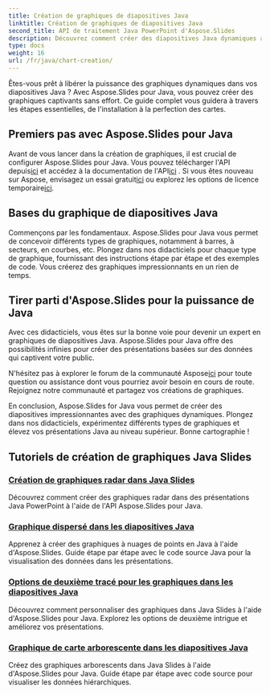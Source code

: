 ```yaml
---
title: Création de graphiques de diapositives Java
linktitle: Création de graphiques de diapositives Java
second_title: API de traitement Java PowerPoint d'Aspose.Slides
description: Découvrez comment créer des diapositives Java dynamiques avec des graphiques à l'aide d'Aspose.Slides for Java. Nos tutoriels complets vous guident étape par étape tout au long du processus.
type: docs
weight: 16
url: /fr/java/chart-creation/
---
```


Êtes-vous prêt à libérer la puissance des graphiques dynamiques dans vos diapositives Java ? Avec Aspose.Slides pour Java, vous pouvez créer des graphiques captivants sans effort. Ce guide complet vous guidera à travers les étapes essentielles, de l'installation à la perfection des cartes.

## Premiers pas avec Aspose.Slides pour Java

 Avant de vous lancer dans la création de graphiques, il est crucial de configurer Aspose.Slides pour Java. Vous pouvez télécharger l'API depuis[ici](https://releases.aspose.com/slides/java/) et accédez à la documentation de l'API[ici](https://reference.aspose.com/slides/java/) . Si vous êtes nouveau sur Aspose, envisagez un essai gratuit[ici](https://releases.aspose.com/) ou explorez les options de licence temporaire[ici](https://purchase.aspose.com/temporary-license/).

## Bases du graphique de diapositives Java

Commençons par les fondamentaux. Aspose.Slides pour Java vous permet de concevoir différents types de graphiques, notamment à barres, à secteurs, en courbes, etc. Plongez dans nos didacticiels pour chaque type de graphique, fournissant des instructions étape par étape et des exemples de code. Vous créerez des graphiques impressionnants en un rien de temps.

## Tirer parti d'Aspose.Slides pour la puissance de Java

Avec ces didacticiels, vous êtes sur la bonne voie pour devenir un expert en graphiques de diapositives Java. Aspose.Slides pour Java offre des possibilités infinies pour créer des présentations basées sur des données qui captivent votre public.

 N'hésitez pas à explorer le forum de la communauté Aspose[ici](https://forum.aspose.com/) pour toute question ou assistance dont vous pourriez avoir besoin en cours de route. Rejoignez notre communauté et partagez vos créations de graphiques.

En conclusion, Aspose.Slides for Java vous permet de créer des diapositives impressionnantes avec des graphiques dynamiques. Plongez dans nos didacticiels, expérimentez différents types de graphiques et élevez vos présentations Java au niveau supérieur. Bonne cartographie !

## Tutoriels de création de graphiques Java Slides
### [Création de graphiques radar dans Java Slides](./radar-chart-creating-java-slides/)
Découvrez comment créer des graphiques radar dans des présentations Java PowerPoint à l'aide de l'API Aspose.Slides pour Java.
### [Graphique dispersé dans les diapositives Java](./scattered-chart-java-slides/)
Apprenez à créer des graphiques à nuages de points en Java à l'aide d'Aspose.Slides. Guide étape par étape avec le code source Java pour la visualisation des données dans les présentations.
### [Options de deuxième tracé pour les graphiques dans les diapositives Java](./second-plot-options-charts-java-slides/)
Découvrez comment personnaliser des graphiques dans Java Slides à l'aide d'Aspose.Slides pour Java. Explorez les options de deuxième intrigue et améliorez vos présentations.
### [Graphique de carte arborescente dans les diapositives Java](./tree-map-chart-java-slides/)
Créez des graphiques arborescents dans Java Slides à l'aide d'Aspose.Slides pour Java. Guide étape par étape avec code source pour visualiser les données hiérarchiques.